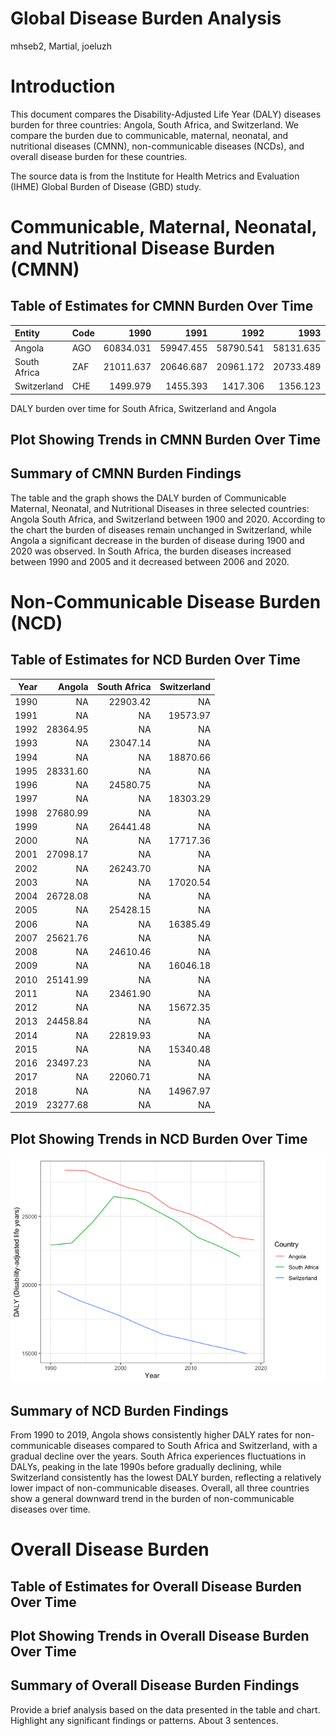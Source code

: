 Global Disease Burden Analysis
================
mhseb2, Martial, joeluzh

# Introduction

This document compares the Disability-Adjusted Life Year (DALY) diseases
burden for three countries: Angola, South Africa, and Switzerland. We
compare the burden due to communicable, maternal, neonatal, and
nutritional diseases (CMNN), non-communicable diseases (NCDs), and
overall disease burden for these countries.

The source data is from the Institute for Health Metrics and Evaluation
(IHME) Global Burden of Disease (GBD) study.

# Communicable, Maternal, Neonatal, and Nutritional Disease Burden (CMNN)

## Table of Estimates for CMNN Burden Over Time

| Entity       | Code |      1990 |      1991 |      1992 |      1993 |     1994 |      1995 |      1996 |      1997 |      1998 |      1999 |      2000 |      2001 |      2002 |      2003 |      2004 |      2005 |      2006 |      2007 |      2008 |      2009 |      2010 |      2011 |      2012 |      2013 |      2014 |      2015 |      2016 |       2017 |       2018 |       2019 |
|:-------------|:-----|----------:|----------:|----------:|----------:|---------:|----------:|----------:|----------:|----------:|----------:|----------:|----------:|----------:|----------:|----------:|----------:|----------:|----------:|----------:|----------:|----------:|----------:|----------:|----------:|----------:|----------:|----------:|-----------:|-----------:|-----------:|
| Angola       | AGO  | 60834.031 | 59947.455 | 58790.541 | 58131.635 | 57449.72 | 56765.547 | 56124.057 | 55033.191 | 53145.024 | 51554.027 | 50329.267 | 48792.860 | 46979.301 | 45261.276 | 43447.860 | 41554.966 | 39911.406 | 37318.364 | 35110.981 | 33209.457 | 31372.284 | 29892.177 | 28580.453 | 27260.902 | 25792.085 | 24752.865 | 24262.379 | 23424.5056 | 22531.0654 | 21500.3346 |
| South Africa | ZAF  | 21011.637 | 20646.687 | 20961.172 | 20733.489 | 21688.30 | 22983.167 | 25080.303 | 28394.878 | 32079.649 | 35567.267 | 39770.058 | 43351.419 | 47021.063 | 50314.473 | 52677.092 | 53721.193 | 53340.403 | 51198.477 | 48249.601 | 44284.143 | 40551.601 | 36923.923 | 33496.079 | 30854.987 | 29399.008 | 28383.468 | 27854.706 | 26968.9402 | 24952.8804 | 23778.3720 |
| Switzerland  | CHE  |  1499.979 |  1455.393 |  1417.306 |  1356.123 |  1304.42 |  1558.675 |  1465.518 |  1372.031 |  1313.203 |  1286.823 |  1282.421 |  1255.962 |  1215.333 |  1183.923 |  1171.434 |  1143.556 |  1143.139 |  1110.104 |  1094.406 |  1103.403 |  1069.519 |  1052.946 |  1041.522 |  1041.797 |  1036.248 |  1039.102 |  1005.316 |   993.0077 |   981.4799 |   972.5998 |

DALY burden over time for South Africa, Switzerland and Angola

## Plot Showing Trends in CMNN Burden Over Time

## Summary of CMNN Burden Findings

The table and the graph shows the DALY burden of Communicable Maternal, Neonatal, and Nutritional Diseases in three selected countries: Angola South Africa, and Switzerland between 1900 and 2020. 
According to the chart the burden of diseases remain unchanged in Switzerland, while Angola a significant decrease in the burden of disease during 1900 and 2020 was observed. 
In South Africa, the burden diseases increased between 1990 and 2005 and it decreased between 2006 and 2020.

# Non-Communicable Disease Burden (NCD)

## Table of Estimates for NCD Burden Over Time

| Year |   Angola | South Africa | Switzerland |
|-----:|---------:|-------------:|------------:|
| 1990 |       NA |     22903.42 |          NA |
| 1991 |       NA |           NA |    19573.97 |
| 1992 | 28364.95 |           NA |          NA |
| 1993 |       NA |     23047.14 |          NA |
| 1994 |       NA |           NA |    18870.66 |
| 1995 | 28331.60 |           NA |          NA |
| 1996 |       NA |     24580.75 |          NA |
| 1997 |       NA |           NA |    18303.29 |
| 1998 | 27680.99 |           NA |          NA |
| 1999 |       NA |     26441.48 |          NA |
| 2000 |       NA |           NA |    17717.36 |
| 2001 | 27098.17 |           NA |          NA |
| 2002 |       NA |     26243.70 |          NA |
| 2003 |       NA |           NA |    17020.54 |
| 2004 | 26728.08 |           NA |          NA |
| 2005 |       NA |     25428.15 |          NA |
| 2006 |       NA |           NA |    16385.49 |
| 2007 | 25621.76 |           NA |          NA |
| 2008 |       NA |     24610.46 |          NA |
| 2009 |       NA |           NA |    16046.18 |
| 2010 | 25141.99 |           NA |          NA |
| 2011 |       NA |     23461.90 |          NA |
| 2012 |       NA |           NA |    15672.35 |
| 2013 | 24458.84 |           NA |          NA |
| 2014 |       NA |     22819.93 |          NA |
| 2015 |       NA |           NA |    15340.48 |
| 2016 | 23497.23 |           NA |          NA |
| 2017 |       NA |     22060.71 |          NA |
| 2018 |       NA |           NA |    14967.97 |
| 2019 | 23277.68 |           NA |          NA |

## Plot Showing Trends in NCD Burden Over Time

![](daly_report_PARENT_files/figure-gfm/unnamed-chunk-17-1.png)<!-- -->

## Summary of NCD Burden Findings

From 1990 to 2019, Angola shows consistently higher DALY rates for
non-communicable diseases compared to South Africa and Switzerland, with
a gradual decline over the years. South Africa experiences fluctuations
in DALYs, peaking in the late 1990s before gradually declining, while
Switzerland consistently has the lowest DALY burden, reflecting a
relatively lower impact of non-communicable diseases. Overall, all three
countries show a general downward trend in the burden of
non-communicable diseases over time.

# Overall Disease Burden

## Table of Estimates for Overall Disease Burden Over Time

## Plot Showing Trends in Overall Disease Burden Over Time

## Summary of Overall Disease Burden Findings

Provide a brief analysis based on the data presented in the table and
chart. Highlight any significant findings or patterns. About 3
sentences.
